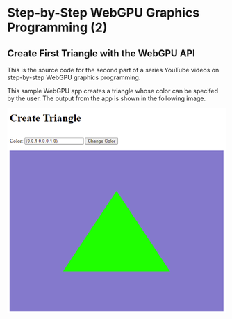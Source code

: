 # Step-by-Step WebGPU Graphics Programming (2) 
## Create First Triangle with the WebGPU API

This is the source code for the second part of a series YouTube videos on step-by-step WebGPU graphics programming.

This sample WebGPU app creates a triangle whose color can be specifed by the user. The output from the app is shown in the following image.

![wg02-01](assets/wg02-01.png)

